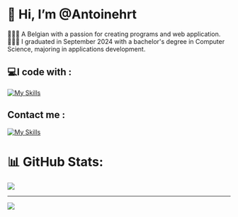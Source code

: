 # 👋 Hi, I’m @Antoinehrt

👩🏻‍💻 A Belgian with a passion for creating programs and web application. </br>
👩🏻‍🎓 I graduated in September 2024 with a bachelor's degree in Computer Science, majoring in applications development.

## 💻I code with :

[![My Skills](https://skillicons.dev/icons?i=js,html,css,androidstudio,angular,aws,bash,bootstrap,c,cs,cpp,docker,dotnet,fastapi,figma,flask,git,github,gitlab,java,jquery,kotlin,linux,mongodb,obsidian,php,py,ts)](https://skillicons.dev)

## Contact me : 

[![My Skills](https://skillicons.dev/icons?i=linkedin)](www.linkedin.com/in/antoine-hauret)


# 📊 GitHub Stats:
![](https://github-readme-stats.vercel.app/api?username=Antoinehrt&theme=dark&hide_border=true&include_all_commits=false&count_private=true)<br/>

---
[![](https://visitcount.itsvg.in/api?id=Antoinehrt&icon=0&color=0)](https://visitcount.itsvg.in)
